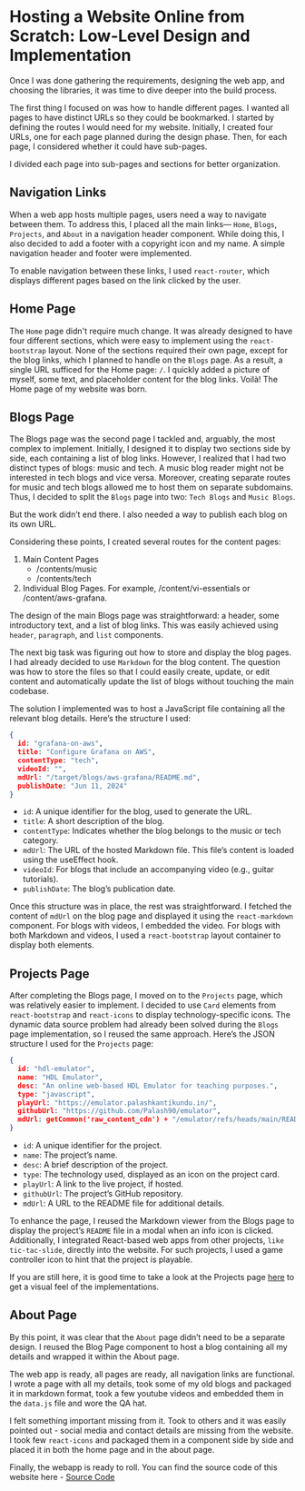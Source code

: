 # Hosting a Website Online from Scratch: Low-Level Design and Implementation

Once I was done gathering the requirements, designing the web app, and choosing the libraries, it was time to dive deeper into the build process.

The first thing I focused on was how to handle different pages. I wanted all pages to have distinct URLs so they could be bookmarked. I started by defining the routes I would need for my website. Initially, I created four URLs, one for each page planned during the design phase. Then, for each page, I considered whether it could have sub-pages.

I divided each page into sub-pages and sections for better organization.

## Navigation Links

When a web app hosts multiple pages, users need a way to navigate between them. To address this, I placed all the main links— `Home`, `Blogs`, `Projects`, and `About` in a navigation header component. While doing this, I also decided to add a footer with a copyright icon and my name. A simple navigation header and footer were implemented.

To enable navigation between these links, I used `react-router`, which displays different pages based on the link clicked by the user.

## Home Page

The `Home` page didn't require much change. It was already designed to have four different sections, which were easy to implement using the `react-bootstrap` layout. None of the sections required their own page, except for the blog links, which I planned to handle on the `Blogs` page. As a result, a single URL sufficed for the Home page: `/`. I quickly added a picture of myself, some text, and placeholder content for the blog links. Voilà! The Home page of my website was born.

## Blogs Page

The Blogs page was the second page I tackled and, arguably, the most complex to implement. Initially, I designed it to display two sections side by side, each containing a list of blog links. However, I realized that I had two distinct types of blogs: music and tech. A music blog reader might not be interested in tech blogs and vice versa. Moreover, creating separate routes for music and tech blogs allowed me to host them on separate subdomains. Thus, I decided to split the `Blogs` page into two: `Tech Blogs` and `Music Blogs`.

But the work didn’t end there. I also needed a way to publish each blog on its own URL.

Considering these points, I created several routes for the content pages:

1. Main Content Pages
   - /contents/music
   - /contents/tech
1. Individual Blog Pages. For example, /content/vi-essentials or /content/aws-grafana.


The design of the main Blogs page was straightforward: a header, some introductory text, and a list of blog links. This was easily achieved using `header`, `paragraph`, and `list` components.

The next big task was figuring out how to store and display the blog pages. I had already decided to use `Markdown` for the blog content. The question was how to store the files so that I could easily create, update, or edit content and automatically update the list of blogs without touching the main codebase.

The solution I implemented was to host a JavaScript file containing all the relevant blog details. Here’s the structure I used:

```json
{
  id: "grafana-on-aws",
  title: "Configure Grafana on AWS",
  contentType: "tech",
  videoId: "",
  mdUrl: "/target/blogs/aws-grafana/README.md",
  publishDate: "Jun 11, 2024"
}
```
  - `id`: A unique identifier for the blog, used to generate the URL.
  - `title`: A short description of the blog.
  - `contentType`: Indicates whether the blog belongs to the music or tech category.
  - `mdUrl`: The URL of the hosted Markdown file. This file’s content is loaded using the useEffect hook.
  - `videoId`: For blogs that include an accompanying video (e.g., guitar tutorials).
  - `publishDate`: The blog’s publication date.

Once this structure was in place, the rest was straightforward. I fetched the content of `mdUrl` on the blog page and displayed it using the `react-markdown` component. For blogs with videos, I embedded the video. For blogs with both Markdown and videos, I used a `react-bootstrap` layout container to display both elements.

## Projects Page

After completing the Blogs page, I moved on to the `Projects` page, which was relatively easier to implement. I decided to use `Card` elements from `react-bootstrap` and `react-icons` to display technology-specific icons. The dynamic data source problem had already been solved during the `Blogs` page implementation, so I reused the same approach. Here’s the JSON structure I used for the `Projects` page:

```json
{
  id: "hdl-emulator",
  name: "HDL Emulator",
  desc: "An online web-based HDL Emulator for teaching purposes.",
  type: "javascript",
  playUrl: "https://emulator.palashkantikundu.in/",
  githubUrl: "https://github.com/Palash90/emulator",
  mdUrl: getCommon('raw_content_cdn') + "/emulator/refs/heads/main/README.md"
}
```

  - `id`: A unique identifier for the project.
  - `name`: The project’s name.
  - `desc`: A brief description of the project.
  - `type`: The technology used, displayed as an icon on the project card.
  - `playUrl`: A link to the live project, if hosted.
  - `githubUrl`: The project’s GitHub repository.
  - `mdUrl`: A URL to the README file for additional details.

To enhance the page, I reused the Markdown viewer from the Blogs page to display the project’s `README` file in a modal when an info icon is clicked. Additionally, I integrated React-based web apps from other projects, `like tic-tac-slide`, directly into the website. For such projects, I used a game controller icon to hint that the project is playable.

If you are still here, it is good time to take a look at the Projects page [here](/#/projects) to get a visual feel of the implementations.

## About Page

By this point, it was clear that the `About` page didn’t need to be a separate design. I reused the Blog Page component to host a blog containing all my details and wrapped it within the About page.

The web app is ready, all pages are ready, all navigation links are functional. I wrote a page with all my details, took some of my old blogs and packaged it in markdown format, took a few youtube videos and embedded them in the `data.js` file and wore the QA hat.

I felt something important missing from it. Took to others and it was easily pointed out - social media and contact details are missing from the website. I took few `react-icons` and packaged them in a component side by side and placed it in both the home page and in the about page.

Finally, the webapp is ready to roll. You can find the source code of this website here - [Source Code](https://github.com/Palash90/site)
